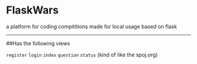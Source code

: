 # FlaskWars
a platform for coding compititions made for local usage based on flask
<br>
<hr>
##Has the following views

`register`
`login`
`index`
`question`
`status` (kind of like the spoj.org)


